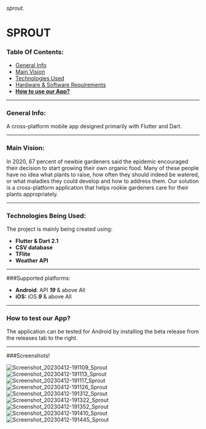 ###### sprout.

# SPROUT

### Table Of Contents:
- [General Info](#general-info)
- [Main Vision](#main-vision)
- [Technologies Used](#technologies-being-used)
- [Hardware & Software Requirements](#hardware-and-software-requirements)
- [**How to use our App?**](#how-to-test-our-app)


---
### General Info:
A cross-platform mobile app designed primarily with Flutter and Dart.

---

### Main Vision:
In 2020, 67 percent of newbie gardeners said the epidemic encouraged their decision to start growing their own organic food.
Many of these people have no idea what plants to raise, how often they should indeed be watered, or what maladies they could develop and how to address them.
Our solution is a cross-platform application that helps rookie gardeners care for their plants appropriately.

---

### Technologies Being Used: 
The project is mainly being created using:
- **Flutter & Dart 2.1**
- **CSV database**
- **TFlite**
- **Weather API**

---

###Supported platforms:

- **Android**:	API **_19_** & above	All
- **iOS:**	iOS **_9_** & above	All

---

### How to test our App?
The application can be tested for Android by installing the beta release from the releases tab to the right.

---

###Screenshots!

![Screenshot_20230412-191109_Sprout](https://user-images.githubusercontent.com/80644601/231482695-cd002cc3-13fb-41f3-9558-73042b4a8e4f.png)
![Screenshot_20230412-191113_Sprout](https://user-images.githubusercontent.com/80644601/231482764-ed6732e9-eb6b-4e5b-96a8-206a238fee84.png)
![Screenshot_20230412-191117_Sprout](https://user-images.githubusercontent.com/80644601/231482907-a9b05309-984c-4852-9569-ac53a780f6f3.png)
![Screenshot_20230412-191126_Sprout](https://user-images.githubusercontent.com/80644601/231482987-60a6d52b-1735-4259-9d19-ef9a9f3c1565.png)
![Screenshot_20230412-191312_Sprout](https://user-images.githubusercontent.com/80644601/231483125-a47e8539-d6c8-41b4-94c6-1cb743270839.png)
![Screenshot_20230412-191322_Sprout](https://user-images.githubusercontent.com/80644601/231483554-05945d33-5a78-4298-bd77-0a0beb03e075.png)
![Screenshot_20230412-191352_Sprout](https://user-images.githubusercontent.com/80644601/231483603-53e89ff0-773c-453a-b671-a6698be4bc18.png)
![Screenshot_20230412-191410_Sprout](https://user-images.githubusercontent.com/80644601/231483752-b61cd8a9-2a8b-4c04-8c13-6d7489686261.png)
![Screenshot_20230412-191445_Sprout](https://user-images.githubusercontent.com/80644601/231483790-4838188f-ffdd-4b3a-bc9f-c9326364e8ee.png)

